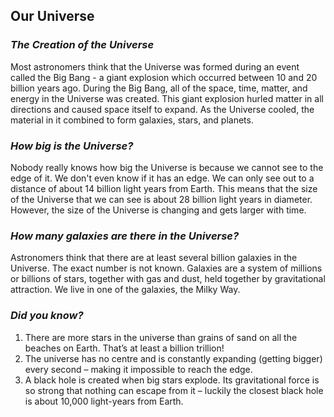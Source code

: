 ## Our Universe

### _The Creation of the Universe_

Most astronomers think that the Universe was formed during an event called the Big Bang - a giant explosion which occurred between 10 and 20 billion years ago. During the Big Bang, all of the space, time, matter, and energy in the Universe was created. This giant explosion hurled matter in all directions and caused space itself to expand. As the Universe cooled, the material in it combined to form galaxies, stars, and planets.

### _How big is the Universe?_

Nobody really knows how big the Universe is because we cannot see to the edge of it. We don't even know if it has an edge. We can only see out to a distance of about 14 billion light years from Earth. This means that the size of the Universe that we can see is about 28 billion light years in diameter. However, the size of the Universe is changing and gets larger with time.

### _How many galaxies are there in the Universe?_

Astronomers think that there are at least several billion galaxies in the Universe. The exact number is not known. Galaxies are a system of millions or billions of stars, together with gas and dust, held together by gravitational attraction. We live in one of the galaxies, the Milky Way.

### _Did you know?_

1. There are more stars in the universe than grains of sand on all the beaches on Earth. That’s at least a billion trillion!
2. The universe has no centre and is constantly expanding (getting bigger) every second – making it impossible to reach the edge.
3. A black hole is created when big stars explode. Its gravitational force is so strong that nothing can escape from it – luckily the closest black hole is about 10,000 light-years from Earth.

